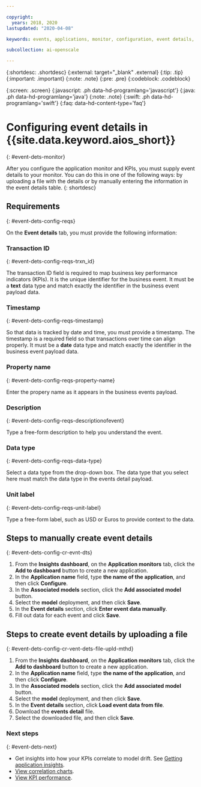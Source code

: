 ```yaml
---

copyright:
  years: 2018, 2020
lastupdated: "2020-04-08"

keywords: events, applications, monitor, configuration, event details, details

subcollection: ai-openscale

---
```


{:shortdesc: .shortdesc}
{:external: target="_blank" .external}
{:tip: .tip}
{:important: .important}
{:note: .note}
{:pre: .pre}
{:codeblock: .codeblock}

{:screen: .screen}
{:javascript: .ph data-hd-programlang='javascript'}
{:java: .ph data-hd-programlang='java'}
{:note: .note}
{:swift: .ph data-hd-programlang='swift'}
{:faq: data-hd-content-type='faq'}

# Configuring event details in {{site.data.keyword.aios_short}}
{: #event-dets-monitor}

After you configure the application monitor and KPIs, you must supply event details to your monitor. You can do this in one of the following ways: by uploading a file with the details or by manually entering the information in the event details table.
{: shortdesc}

## Requirements
{: #event-dets-config-reqs}

On the **Event details** tab, you must provide the following information:

### Transaction ID
{: #event-dets-config-reqs-trxn_id}

The transaction ID field is required to map business key performance indicators (KPIs). It is the unique identifier for the business event. It must be a **text** data type and match exactly the identifier in the business event payload data.

### Timestamp
{: #event-dets-config-reqs-timestamp}

So that data is tracked by date and time, you must provide a timestamp. The timestamp is a required field so that transactions over time can align properly. It must be a **date** data type and match exactly the identifier in the business event payload data.

### Property name
{: #event-dets-config-reqs-property-name}

Enter the propery name as it appears in the business events payload.

### Description
{: #event-dets-config-reqs-descriptionofevent}

Type a free-form description to help you understand the event.

### Data type
{: #event-dets-config-reqs-data-type}

Select a data type from the drop-down box. The data type that you select here must match the data type in the events detail payload.

### Unit label
{: #event-dets-config-reqs-unit-label}

Type a free-form label, such as USD or Euros to provide context to the data.

## Steps to manually create event details
{: #event-dets-config-cr-evnt-dts}

1. From the **Insights dashboard**, on the **Application monitors** tab, click the **Add to dashboard** button to create a new application.
1. In the **Application name** field, type **the name of the application**, and then click **Configure**.
1. In the **Associated models** section, click the **Add associated model** button.
1. Select the **model** deployment, and then click **Save**.
1. In the **Event details** section, click **Enter event data manually**.
1. Fill out data for each event and click **Save**.


## Steps to create event details by uploading a file
{: #event-dets-config-cr-vent-dets-file-upld-mthd}

1. From the **Insights dashboard**, on the **Application monitors** tab, click the **Add to dashboard** button to create a new application.
1. In the **Application name** field, type **the name of the application**, and then click **Configure**.
1. In the **Associated models** section, click the **Add associated model** button.
1. Select the **model** deployment, and then click **Save**.
1. In the **Event details** section, click **Load event data from file**.
1. Download the **events detail** file.
1. Select the downloaded file, and then click **Save**.

### Next steps
{: #event-dets-next}

- Get insights into how your KPIs correlate to model drift. See [Getting application insights](/docs/services/ai-openscale?topic=ai-openscale-io-app-ov).
- [View correlation charts](/docs/services/ai-openscale?topic=ai-openscale-app-perform-vdet).
- [View KPI performance](/docs/services/ai-openscale?topic=ai-openscale-it-appkpi-vdet).
